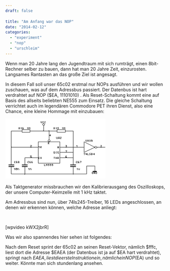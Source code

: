 ```yaml
---
draft: false

title: "Am Anfang war das NOP"
date: "2014-02-12"
categories: 
  - "experiment"
  - "nop"
  - "urschleim"
---
```


Wenn man 20 Jahre lang den Jugendtraum mit sich rumträgt, einen 8bit-Rechner selber zu bauen, dann hat man 20 Jahre Zeit, einzurosten. Langsames Rantasten an das große Ziel ist angesagt.

In diesem Fall soll unser 65c02 erstmal nur NOPs ausführen und wir wollen zuschauen, was auf dem Adressbus passiert. Der Datenbus ist hart verdrahtet auf NOP ($EA, 11101010) . Als Reset-Schaltung kommt eine auf Basis des allseits beliebten NE555 zum Einsatz. Die gleiche Schaltung verrichtet auch im legendären Commodore PET ihren Dienst, also eine Chance, eine kleine Hommage mit einzubauen:

[![](images/80cba-pet_reset.png)](https://steckschwein.files.wordpress.com/2014/02/80cba-pet_reset.png)

Als Taktgenerator missbrauchen wir den Kalibrierausgang des Oszilloskops, der unsere Computer-Keimzelle mit 1 kHz taktet.

Am Adressbus sind nun, über 74ls245-Treiber, 16 LEDs angeschlossen, an denen wir erkennen können, welche Adresse anliegt:

 

\[wpvideo kWX2jbrR\]

Was wir also spannendes hier sehen ist folgendes:

Nach dem Reset sprint der 65c02 an seinen Reset-Vektor, nämlich $fffc, liest dort die Adresse $EAEA (der Datenbus ist ja auf $EA hart verdrahtet), springt nach $EAEA, liest die erste Instruktion ein, nämlich ein NOP ($EA) und so weiter. Könnte man sich stundenlang ansehen.

